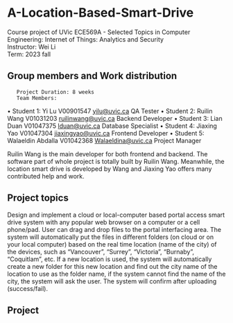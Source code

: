 # A-Location-Based-Smart-Drive
Course project of UVic ECE569A - Selected Topics in Computer Engineering: Internet of Things: Analytics and Security<br>
Instructor: Wei Li<br>
Term: 2023 fall


##  Group members and Work distribution
       Project Duration: 8 weeks
       Team Members:
•	Student 1:   Yi Lu                            V00901547       yilu@uvic.ca                          QA Tester
•	Student 2:   Ruilin Wang                 V01031203       ruilinwang@uvic.ca       Backend Developer
•	Student 3:   Lian Duan                     V01047375       lduan@uvic.ca                      Database Specialist
•	Student 4:   Jiaxing Yao                  V01047304       jiaxingyao@uvic.ca                   Frontend Developer
•	Student 5:  Walaeldin Abdalla         V01042368       Walaeldina@uvic.ca    Project Manager


Ruilin Wang is the main developer for both frontend and backend. The software part of whole project is totally built by Ruilin Wang. Meanwhile, the location smart drive is developed by Wang and Jiaxing Yao offers many contributed help and work.

## Project topics
Design and implement a cloud or local-computer based portal access smart drive system with any popular web browser on a computer or a cell phone/pad. User can drag and drop files to the portal interfacing area. The system will automatically put the files in different folders (on cloud or on your local computer) based on the real time location (name of the city) of the devices, such as “Vancouver”, “Surrey”, “Victoria”, “Burnaby”, “Coquitlam”, etc. If a new location is used, the system will automatically create a new folder for this new location and find out the city name of the location to use as the folder name, if the system cannot find the name of the city, the system will ask the user. The system will confirm after uploading (success/fail).

## Project
